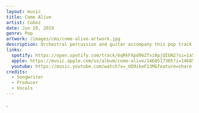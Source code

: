 ```yaml
---
layout: music
title: Come Alive
artist: Cobez
date: Jun 28, 2019
genre: Pop
artwork: /images/cms/come-alive-artwork.jpg
description: Orchestral percussion and guitar accompany this pop track.
links:
  spotify: https://open.spotify.com/track/6qRkFXpd96Zfxi0pjQIbN2?si=1a59c7418d1149a1
  apple: https://music.apple.com/us/album/come-alive/1468517305?i=1468517457
  youtube: https://music.youtube.com/watch?v=_UQ9ikeF13M&feature=share
credits:
  - Songwriter
  - Producer
  - Vocals
---
```

.